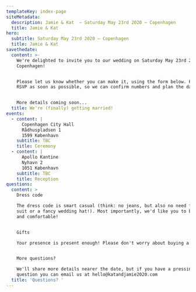 ```yaml
---
templateKey: index-page
siteMetadata:
  description: Jamie & Kat  – Saturday May 23rd 2020 – Copenhagen
  title: Jamie & Kat
hero:
  subtitle: Saturday May 23rd 2020 – Copenhagen
  title: Jamie & Kat
savethedate:
  content: >-
    We're delighted to invite you to our wedding on Saturday May 23rd 2020 in
    Copenhagen!


    Please let us know whether you can make it, using the form below. Please
    RSVP as soon as possible, so we can confirm numbers and plan the day.


    More details coming soon...
  title: We're (finally) getting married!
events:
  - content: |
      Copenhagen City Hall
      Rådhuspladsen 1
      1599 København
    subtitle: TBC
    title: Ceremony
  - content: |
      Apollo Kantine
      Nyhavn 2
      1051 København
    subtitle: TBC
    title: Reception
questions:
  content: >
    Dress code

    The dress code is smart casual (think: no jeans, but also no need for a full
    suit or a fancy wedding hat!). Most importantly, we'd like you to be happy
    and comfortable!


    Gifts

    Your presence is present enough! Please don't worry about buying a gift.


    More questions?

    We'll share more details nearer the date, but if you have a pressing
    question you can email us at hello@katandjamie2020.com
  title: 'Questions? '
---
```


